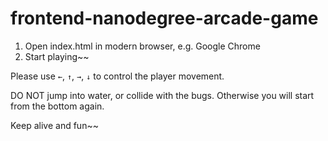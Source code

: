 frontend-nanodegree-arcade-game
===============================

1. Open index.html in modern browser, e.g. Google Chrome
1. Start playing~~


Please use `←`, `↑`, `→`, `↓` to control the player movement.

DO NOT jump into water, or collide with the bugs.
Otherwise you will start from the bottom again.

Keep alive and fun~~
